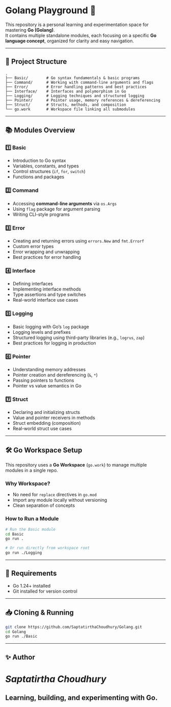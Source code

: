 
# Golang Playground 🚀

This repository is a personal learning and experimentation space for mastering **Go (Golang)**.  
It contains multiple standalone modules, each focusing on a specific **Go language concept**, organized for clarity and easy navigation.

---

## 📂 Project Structure

```plaintext
.
├── Basic/        # Go syntax fundamentals & basic programs
├── Command/      # Working with command-line arguments and flags
├── Error/        # Error handling patterns and best practices
├── Interface/    # Interfaces and polymorphism in Go
├── Logging/      # Logging techniques and structured logging
├── Pointer/      # Pointer usage, memory references & dereferencing
├── Struct/       # Structs, methods, and composition
└── go.work       # Workspace file linking all submodules
````

---

## 📚 Modules Overview

### 1️⃣ Basic

* Introduction to Go syntax
* Variables, constants, and types
* Control structures (`if`, `for`, `switch`)
* Functions and packages

### 2️⃣ Command

* Accessing **command-line arguments** via `os.Args`
* Using `flag` package for argument parsing
* Writing CLI-style programs

### 3️⃣ Error

* Creating and returning errors using `errors.New` and `fmt.Errorf`
* Custom error types
* Error wrapping and unwrapping
* Best practices for error handling

### 4️⃣ Interface

* Defining interfaces
* Implementing interface methods
* Type assertions and type switches
* Real-world interface use cases

### 5️⃣ Logging

* Basic logging with Go’s `log` package
* Logging levels and prefixes
* Structured logging using third-party libraries (e.g., `logrus`, `zap`)
* Best practices for logging in production

### 6️⃣ Pointer

* Understanding memory addresses
* Pointer creation and dereferencing (`&`, `*`)
* Passing pointers to functions
* Pointer vs value semantics in Go

### 7️⃣ Struct

* Declaring and initializing structs
* Value and pointer receivers in methods
* Struct embedding (composition)
* Real-world struct use cases

---

## 🛠 Go Workspace Setup

This repository uses a **Go Workspace** (`go.work`) to manage multiple modules in a single repo.

### Why Workspace?

* No need for `replace` directives in `go.mod`
* Import any module locally without versioning
* Clean separation of concepts

### How to Run a Module

```bash
# Run the Basic module
cd Basic
go run .

# Or run directly from workspace root
go run ./Logging
```

---

## 📌 Requirements

* Go 1.24+ installed
* Git installed for version control

---

## 📥 Cloning & Running

```bash
git clone https://github.com/SaptatirthaChoudhury/Golang.git
cd Golang
go run ./Basic
```

---

## ✨ Author

# *Saptatirtha Choudhury*
## Learning, building, and experimenting with Go.

